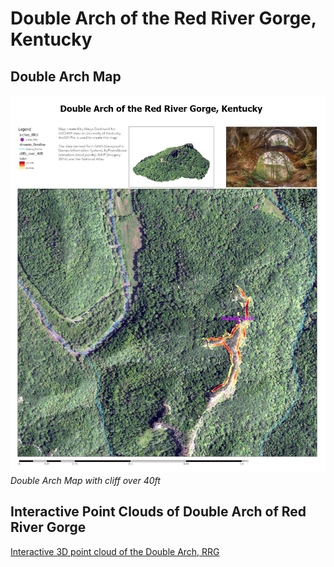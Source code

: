 # Double Arch of the Red River Gorge, Kentucky 
## Double Arch Map
![Double Arch Map in Red River Gorge](../graphics/double_arch_RRG_map.jpg)
*Double Arch Map with cliff over 40ft*

## Interactive Point Clouds of Double Arch of Red River Gorge
[Interactive 3D point cloud of the Double Arch, RRG](potree/index.html)

